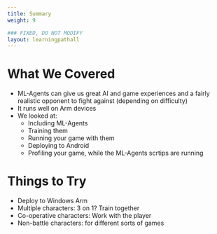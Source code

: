 ```yaml
---
title: Summary
weight: 9

### FIXED, DO NOT MODIFY
layout: learningpathall
---
```

# What We Covered
* ML-Agents can give us great AI and game experiences and a fairly realistic opponent to fight against (depending on difficulty)
* It runs well on Arm devices
* We looked at:
    * Including ML-Agents
    * Training them
    * Running your game with them
    * Deploying to Android
    * Profiling your game, while the ML-Agents scrtips are running

# Things to Try
* Deploy to Windows Arm
* Multiple characters: 3 on 1? Train together
* Co-operative characters: Work with the player
* Non-battle characters: for different sorts of games
